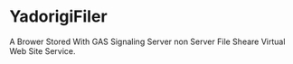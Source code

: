 # YadorigiFiler
A Brower Stored With GAS Signaling Server non Server File Sheare Virtual Web Site Service.
